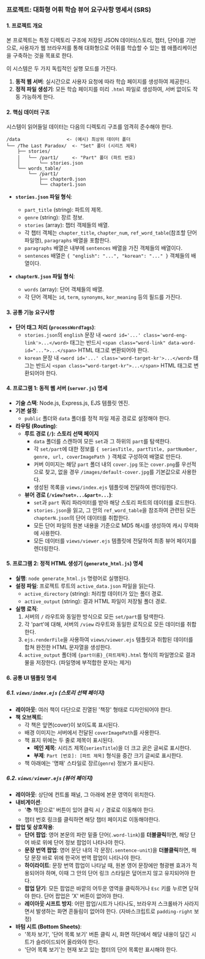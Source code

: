 
### **프로젝트: 대화형 어휘 학습 뷰어 요구사항 명세서 (SRS)**

#### **1. 프로젝트 개요**

본 프로젝트는 특정 디렉토리 구조에 저장된 JSON 데이터(스토리, 챕터, 단어)를 기반으로, 사용자가 웹 브라우저를 통해 대화형으로 어휘를 학습할 수 있는 웹 애플리케이션을 구축하는 것을 목표로 한다.

이 시스템은 두 가지 독립적인 실행 모드를 가진다.
1.  **동적 웹 서버**: 실시간으로 사용자 요청에 따라 학습 페이지를 생성하여 제공한다.
2.  **정적 파일 생성기**: 모든 학습 페이지를 미리 `.html` 파일로 생성하여, 서버 없이도 작동 가능하게 한다.

#### **2. 핵심 데이터 구조**

시스템이 읽어들일 데이터는 다음의 디렉토리 구조를 엄격히 준수해야 한다.

```
/data                 <- (예시) 최상위 데이터 폴더
└── /The Last Paradox/  <- "Set" 폴더 (시리즈 제목)
    ├── stories/
    │   └── /part1/     <- "Part" 폴더 (파트 번호)
    │       └── stories.json
    └── words_table/
        └── /part1/
            ├── chapter0.json
            └── chapter1.json
```

-   **`stories.json` 파일 형식**:
    -   `part_title` (string): 파트의 제목.
    -   `genre` (string): 장르 정보.
    -   `stories` (array): 챕터 객체들의 배열.
    -   각 챕터 객체는 `chapter_title`, `chapter_num`, `ref_word_table`(참조할 단어 파일명), `paragraphs` 배열을 포함한다.
    -   `paragraphs` 배열은 내부에 `sentences` 배열을 가진 객체들의 배열이다.
    -   `sentences` 배열은 `{ "english": "...", "korean": "..." }` 객체들의 배열이다.

-   **`chapterN.json` 파일 형식**:
    -   `words` (array): 단어 객체들의 배열.
    -   각 단어 객체는 `id`, `term`, `synonyms`, `kor_meaning` 등의 필드를 가진다.

#### **3. 공통 기능 요구사항**

-   **단어 태그 처리 (`processWordTags`)**:
    -   `stories.json`의 `english` 문장 내 `<word id='...' class='word-eng-link'>...</word>` 태그는 반드시 `<span class="word-link" data-word-id="...">...</span>` HTML 태그로 변환되어야 한다.
    -   `korean` 문장 내 `<word id='...' class='word-target-kr'>...</word>` 태그는 반드시 `<span class="word-target-kr">...</span>` HTML 태그로 변환되어야 한다.

#### **4. 프로그램 1: 동적 웹 서버 (`server.js`) 명세**

-   **기술 스택**: Node.js, Express.js, EJS 템플릿 엔진.
-   **기본 설정**:
    -   `public` 폴더와 `data` 폴더를 정적 파일 제공 경로로 설정해야 한다.
-   **라우팅 (Routing)**:
    -   **루트 경로 (`/`): 스토리 선택 페이지**
        -   `data` 폴더를 스캔하여 모든 `set`과 그 하위의 `part`를 탐색한다.
        -   각 `set/part`에 대한 정보를 `{ seriesTitle, partTitle, partNumber, genre, url, coverImagePath }` 객체로 구성하여 배열로 만든다.
        -   커버 이미지는 해당 `part` 폴더 내의 `cover.jpg` 또는 `cover.png`를 우선적으로 찾고, 없을 경우 `/images/default-cover.jpg`를 기본값으로 사용한다.
        -   생성된 목록을 `views/index.ejs` 템플릿에 전달하여 렌더링한다.
    -   **뷰어 경로 (`/view?set=...&part=...`)**:
        -   `set`과 `part` 쿼리 파라미터를 받아 해당 스토리 파트의 데이터를 로드한다.
        -   `stories.json`을 읽고, 그 안의 `ref_word_table`을 참조하여 관련된 모든 `chapterN.json`의 단어 데이터를 취합한다.
        -   모든 단어 파일의 원본 내용을 기준으로 MD5 해시를 생성하여 캐시 무력화에 사용한다.
        -   모든 데이터를 `views/viewer.ejs` 템플릿에 전달하여 최종 뷰어 페이지를 렌더링한다.

#### **5. 프로그램 2: 정적 HTML 생성기 (`generate_html.js`) 명세**

-   **실행**: `node generate_html.js` 명령어로 실행된다.
-   **설정 파일**: 프로젝트 루트의 `active_data.json` 파일을 읽는다.
    -   `active_directory` (string): 처리할 데이터가 있는 폴더 경로.
    -   `active_output` (string): 결과 HTML 파일이 저장될 폴더 경로.
-   **실행 로직**:
    1.  서버의 `/` 라우트와 동일한 방식으로 모든 `set/part`를 탐색한다.
    2.  각 'part'에 대해, 서버의 `/view` 라우트와 동일한 로직으로 모든 데이터를 취합한다.
    3.  `ejs.renderFile`을 사용하여 `views/viewer.ejs` 템플릿과 취합된 데이터를 합쳐 완전한 HTML 문자열을 생성한다.
    4.  `active_output` 폴더에 `{part이름}_{파트제목}.html` 형식의 파일명으로 결과물을 저장한다. (파일명에 부적합한 문자는 제거)

#### **6. 공통 UI 템플릿 명세**

##### **6.1. `views/index.ejs` (스토리 선택 페이지)**

-   **레이아웃**: 여러 책이 다단으로 진열된 '책장' 형태로 디자인되어야 한다.
-   **책 오브젝트**:
    -   각 책은 앞면(cover)이 보이도록 표시된다.
    -   배경 이미지는 서버에서 전달된 `coverImagePath`를 사용한다.
    -   책 표지 위에는 두 줄로 제목이 표시된다.
        -   **메인 제목**: 시리즈 제목(`seriesTitle`)을 더 크고 굵은 글씨로 표시한다.
        -   **부제**: `Part [번호]: [파트 제목]` 형식을 중간 크기 글씨로 표시한다.
    -   책 아래에는 '명패' 스타일로 장르(`genre`) 정보가 표시된다.

##### **6.2. `views/viewer.ejs` (뷰어 페이지)**

-   **레이아웃**: 상단에 컨트롤 패널, 그 아래에 본문 영역이 위치한다.
-   **내비게이션**:
    -   '📚 책장으로' 버튼이 있어 클릭 시 `/` 경로로 이동해야 한다.
    -   챕터 번호 링크를 클릭하면 해당 챕터 페이지로 이동해야한다.
-   **팝업 및 상호작용**:
    -   **단어 팝업**: 영어 본문의 파란 밑줄 단어(`.word-link`)를 **더블클릭**하면, 해당 단어 바로 위에 단어 정보 팝업이 나타나야 한다.
    -   **문장 번역 팝업**: 영어 문단 내의 각 문장(`.sentence-unit`)을 **더블클릭**하면, 해당 문장 바로 위에 한국어 번역 팝업이 나타나야 한다.
    -   **하이라이트**: 문장 번역 팝업이 나타날 때, 원본 영어 문장에만 형광펜 효과가 적용되어야 하며, 이때 그 안의 단어 링크 스타일은 덮어쓰지 않고 유지되어야 한다.
    -   **팝업 닫기**: 모든 팝업은 바깥의 어두운 영역을 클릭하거나 `Esc` 키를 누르면 닫혀야 한다. 단어 팝업은 'X' 버튼이 없어야 한다.
    -   **레이아웃 시프트 방지**: 어떤 팝업/시트가 나타나도, 브라우저 스크롤바가 사라지면서 발생하는 화면 흔들림이 없어야 한다. (자바스크립트로 `padding-right` 보정)
-   **바텀 시트 (Bottom Sheets)**:
    -   '목차 보기', '단어 목록 보기' 버튼 클릭 시, 화면 하단에서 해당 내용이 담긴 시트가 슬라이드되어 올라와야 한다.
    -   '단어 목록 보기'는 현재 보고 있는 챕터의 단어 목록만 표시해야 한다.